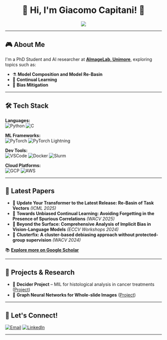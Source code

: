 <h1 align="center">👾 Hi, I'm Giacomo Capitani! 👾</h1>

<p align="center">
  <img src="https://img.shields.io/badge/-👨‍💻%20PhD%20Student%20%7C%20AI%20Researcher-blueviolet?style=for-the-badge">
</p>

---

## 🎮 **About Me**

I'm a PhD Student and AI researcher at [**AImageLab, Unimore**](https://aimagelab.ing.unimore.it/imagelab/), exploring topics such as:

- ⚗️ **Model Composition and Model Re-Basin**
- 🔄 **Continual Learning**
- 🧩 **Bias Mitigation**

---

## 🛠️ **Tech Stack**

**Languages:**  
![Python](https://img.shields.io/badge/-Python-3776AB?style=flat-square&logo=Python&logoColor=white)
![C](https://img.shields.io/badge/-C-A8B9CC?style=flat-square&logo=C&logoColor=black)

**ML Frameworks:**  
![PyTorch](https://img.shields.io/badge/-PyTorch-EE4C2C?style=flat-square&logo=PyTorch&logoColor=white)
![PyTorch Lightning](https://img.shields.io/badge/-Lightning-792EE5?style=flat-square&logo=PyTorchLightning&logoColor=white)

**Dev Tools:**  
![VSCode](https://img.shields.io/badge/-VSCode-007ACC?style=flat-square&logo=VisualStudioCode&logoColor=white)
![Docker](https://img.shields.io/badge/-Docker-2496ED?style=flat-square&logo=Docker&logoColor=white)
![Slurm](https://img.shields.io/badge/-Slurm-34D058?style=flat-square&logo=gnu&logoColor=white)

**Cloud Platforms:**  
![GCP](https://img.shields.io/badge/-GoogleCloud-4285F4?style=flat-square&logo=GoogleCloud&logoColor=white)
![AWS](https://img.shields.io/badge/-AWS-FF9900?style=flat-square&logo=AmazonAWS&logoColor=white)

---

## 📖 **Latest Papers**
- 📌 **Update Your Transformer to the Latest Release: Re-Basin of Task Vectors** *(ICML 2025)*
- 📌 **Towards Unbiased Continual Learning: Avoiding Forgetting in the Presence of Spurious Correlations** *(WACV 2025)*
- 📌 **Beyond the Surface: Comprehensive Analysis of Implicit Bias in Vision-Language Models** *(ECCV Workshops 2024)*
- 📌 **Clusterfix: A cluster-based debiasing approach without protected-group supervision** *(WACV 2024)*

📚 [**Explore more on Google Scholar**](https://scholar.google.com/citations?user=tXWQLf8AAAAJ&hl=it&oi=ao)

---

## 🎲 **Projects & Research**

- 🎯 **Decider Project** – MIL for histological analysis in cancer treatments ([Project](https://www.deciderproject.eu/))
- 🎲 **Graph Neural Networks for Whole-slide Images** ([Project](https://scholar.google.com/citations?view_op=view_citation&hl=it&user=tXWQLf8AAAAJ&citation_for_view=tXWQLf8AAAAJ:qjMakFHDy7sC))

---

## 💬 **Let's Connect!**

[![Email](https://img.shields.io/badge/Email-D14836?style=flat-square&logo=gmail&logoColor=white)](mailto:giacomo.capitani@unimore.it)
[![LinkedIn](https://img.shields.io/badge/-LinkedIn-0077B5?style=flat-square&logo=Linkedin&logoColor=white)](https://www.linkedin.com/in/giacomo-capitani-7aa0ba162/)

---  
